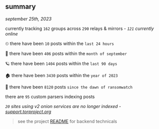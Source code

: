
## summary
_september 25th, 2023_

currently tracking `162` groups across `290` relays & mirrors - _`121` currently online_

⏲ there have been `10` posts within the `last 24 hours`

🦈 there have been `406` posts within the `month of september`

🪐 there have been `1404` posts within the `last 90 days`

🏚 there have been `3430` posts within the `year of 2023`

🦕 there have been `8120` posts `since the dawn of ransomwatch`

there are `95` custom parsers indexing posts

_`20` sites using v2 onion services are no longer indexed - [support.torproject.org](https://support.torproject.org/onionservices/v2-deprecation/)_

> see the project [README](https://github.com/joshhighet/ransomwatch#ransomwatch--) for backend technicals
